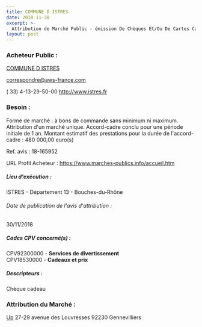 ```yaml
---
title: COMMUNE D ISTRES
date: 2018-11-30
excerpt: >-
  Attribution de Marché Public - émission De Chèques Et/Ou De Cartes Cadeaux Pour Les Agents Actifs Et Retraites De La Ville D'Istres Et Leurs Enfants
layout: post
---
```


### Acheteur Public : 
<a href="/acheteur-32/siren-211300470"> COMMUNE D ISTRES</a><br/>



correspondre@aws-france.com

( 33) 4-13-29-50-00
http://www.istres.fr
### Besoin :

Forme de marché : à bons de commande sans minimum ni maximum. Attribution d'un marché unique. Accord-cadre conclu pour une période initiale de 1 an. Montant estimatif des prestations pour la durée de l'accord-cadre : 480 000,00 euro(s)

Ref. avis : 18-165952

URL Profil Acheteur : https://www.marches-publics.info/accueil.htm

##### Lieu d'exécution :

ISTRES - Département 13 - Bouches-du-Rhône

###### Date de publication de l'avis d'attribution : 
30/11/2018

##### Codes CPV concerné(s) :
CPV92300000 - **Services de divertissement** <br/>
CPV18530000 - **Cadeaux et prix** <br/>

##### Descripteurs :
Chèque cadeau <br/>

### Attribution du Marché :
<a href="/entreprise-267/siren-642044366"> Up</a>    27-29 avenue des Louvresses 92230 Gennevilliers <br/>
